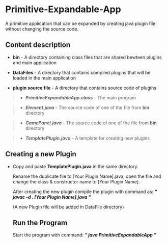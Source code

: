# Primitive-Expandable-App
A primitive application that can be expanded by creating java plugin file without changing the source code.


<h2>Content description</h2>

* **bin** - A directory containing class files that are shared bewteen plugins and main application

* **DataFiles** - A directory that contains compiled plugins that will be loaded in the main application

* **plugin source file** - A directory that contains source code of plugins

> * _**PrimitiveExpandableApp.class**_ - The main program

> * _**Element.java**_ - The source code of one of the file from **bin** directory

> * _**GamePanel.java**_ - The source code of one of the file from **bin** directory

> * _**TemplatePlugin.java**_ - A template for creating new plugins

<h2> Creating a new Plugin </h2>

* Copy and paste **TemplatePlugin.java** in the same directory.
  
  Rename the duplicate file to [Your Plugin Name].java, open the file and change the class & constructor name to [Your Plugin Name].

  After creating the new plugin compile the plugin with command as: _**" javac -d . [Your Plugin Name].java "**_
  
  (A new Plugin file will be added in DataFile directory)
  
  <h2> Run the Program </h2>
  
  Start the program with command: _**" java PrimitiveExpandableApp "**_
